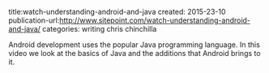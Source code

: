 title:watch-understanding-android-and-java
created: 2015-23-10
publication-url:http://www.sitepoint.com/watch-understanding-android-and-java/
categories: writing chris chinchilla

Android development uses the popular Java programming language. In this video we look at the basics of Java and the additions that Android brings to it.

